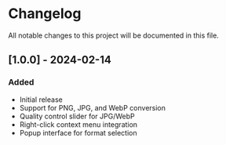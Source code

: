 # Changelog
All notable changes to this project will be documented in this file.

## [1.0.0] - 2024-02-14
### Added
- Initial release
- Support for PNG, JPG, and WebP conversion
- Quality control slider for JPG/WebP
- Right-click context menu integration
- Popup interface for format selection
